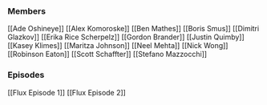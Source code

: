 ### Members

[[Ade Oshineye]]
[[Alex Komoroske]]
[[Ben Mathes]]
[[Boris Smus]]
[[Dimitri Glazkov]]
[[Erika Rice Scherpelz]]
[[Gordon Brander]]
[[Justin Quimby]]
[[Kasey Klimes]]
[[Maritza Johnson]]
[[Neel Mehta]]
[[Nick Wong]]
[[Robinson Eaton]]
[[Scott Schaffter]]
[[Stefano Mazzocchi]]

### Episodes

[[Flux Episode 1]]
[[Flux Episode 2]]